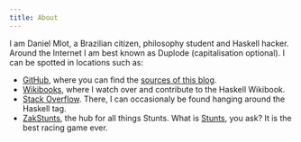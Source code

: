 ```yaml
---
title: About
---
```

I am Daniel Mlot, a Brazilian citizen, philosophy student and Haskell
hacker. Around the Internet I am best known as Duplode (capitalisation
optional). I can be spotted in locations such as:

- [GitHub](https://github.com/duplode), where you can find the
  [sources of this blog](https://github.com/duplode/duplode.github.io/tree/sources).
- [Wikibooks](https://en.wikibooks.org/wiki/User:Duplode), where I watch
  over and contribute to the Haskell Wikibook.
- [Stack Overflow](http://stackoverflow.com/users/2751851/duplode).
  There, I can occasionaly be found hanging around the Haskell tag.
- [ZakStunts](http://zak.stunts.hu), the hub for all things Stunts.
  What is [Stunts](http://wiki.stunts.hu), you ask? It is the best racing game ever.
